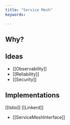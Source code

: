 ```yaml
---
title: "Service Mesh"
keywords:

---
```


## Why?

## Ideas
* [[Observability]]
* [[Reliability]]
* [[Security]]

## Implementations
[[Istio]]
[[Linkerd]]

* [[ServiceMeshInterface]]
